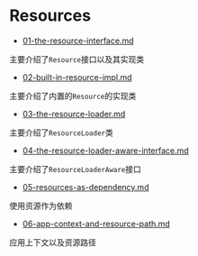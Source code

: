 # Resources

-  [01-the-resource-interface.md](01-the-resource-interface.md) 

主要介绍了`Resource`接口以及其实现类

-  [02-built-in-resource-impl.md](02-built-in-resource-impl.md) 

主要介绍了内置的`Resource`的实现类

-  [03-the-resource-loader.md](03-the-resource-loader.md) 

主要介绍了`ResourceLoader`类

-  [04-the-resource-loader-aware-interface.md](04-the-resource-loader-aware-interface.md) 

主要介绍了`ResourceLoaderAware`接口

-  [05-resources-as-dependency.md](05-resources-as-dependency.md) 

使用资源作为依赖

-  [06-app-context-and-resource-path.md](06-app-context-and-resource-path.md) 

应用上下文以及资源路径


